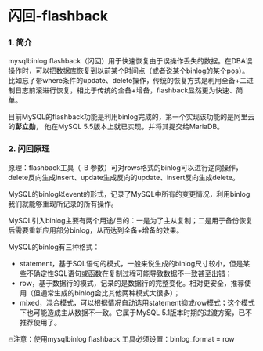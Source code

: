 # 闪回-flashback

### **1. 简介**

mysqlbinlog flashback（闪回）用于快速恢复由于误操作丢失的数据。在DBA误操作时，可以把数据库恢复到以前某个时间点（或者说某个binlog的某个pos）。比如忘了带where条件的update、delete操作，传统的恢复方式是利用全备+二进制日志前滚进行恢复，相比于传统的全备+增备，flashback显然更为快速、简单。

目前MySQL的flashback功能是利用binlog完成的，第一个实现该功能的是阿里云的**彭立勋**， 他在MySQL 5.5版本上就已实现，并将其提交给MariaDB。

### 2. 闪回原理

原理：flashback工具（-B 参数）可对rows格式的binlog可以进行逆向操作，delete反向生成insert、update生成反向的update、insert反向生成delete。

MySQL的binlog以event的形式，记录了MySQL中所有的变更情况，利用binlog我们就能够重现所记录的所有操作。

MySQL引入binlog主要有两个用途/目的：一是为了主从复制；二是用于备份恢复后需要重新应用部分binlog，从而达到全备+增备的效果。

MySQL的binlog有三种格式：

- statement，基于SQL语句的模式，一般来说生成的binlog尺寸较小，但是某些不确定性SQL语句或函数在复制过程可能导致数据不一致甚至出错；
- row，基于数据行的模式，记录的是数据行的完整变化。相对更安全，推荐使用（但通常生成的binlog会比其他两种模式大很多）；
- mixed，混合模式，可以根据情况自动选用statement抑或row模式；这个模式下也可能造成主从数据不一致。它属于MySQL 5.1版本时期的过渡方案，已不推荐使用了。

:fire:注意：使用mysqlbinlog flashback 工具必须设置：binlog_format = row